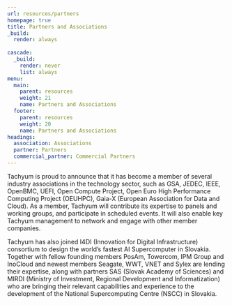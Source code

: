 ```yaml
---
url: resources/partners
homepage: true
title: Partners and Associations
_build:
  render: always
  
cascade:
  _build:
    render: never
    list: always
menu:
  main:
    parent: resources
    weight: 21
    name: Partners and Associations
  footer:
    parent: resources
    weight: 20
    name: Partners and Associations
headings:
  association: Associations
  partner: Partners
  commercial_partner: Commercial Partners
---
```

Tachyum is proud to announce that it has become a member of several industry associations in the technology sector, such as GSA, JEDEC, IEEE, OpenBMC, UEFI, Open Compute Project, Open Euro High Performance Computing Project (OEUHPC), Gaia-X (European Association for Data and Cloud). As a member, Tachyum will contribute its expertise to panels and working groups, and participate in scheduled events. It will also enable key Tachyum management to network and engage with other member companies.

Tachyum has also joined I4DI (Innovation for Digital Infrastructure) consortium to design the world’s fastest AI Supercomputer in Slovakia. Together with fellow founding members PosAm, Towercom, IPM Group and InoCloud and newest members Seagate, WWT, VNET and Sylex are lending their expertise, along with partners SAS (Slovak Academy of Sciences) and MIRDI (Ministry of Investment, Regional Development and Informatization) who are bringing their relevant capabilities and experience to the development of the National Supercomputing Centre (NSCC) in Slovakia.
